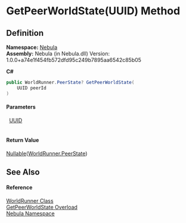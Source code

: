 # GetPeerWorldState(UUID) Method




## Definition
**Namespace:** <a href="N_Nebula">Nebula</a>  
**Assembly:** Nebula (in Nebula.dll) Version: 1.0.0+a74e1f454fb572dfd95c249b7895aa6542c85b05

**C#**
``` C#
public WorldRunner.PeerState? GetPeerWorldState(
	UUID peerId
)
```



#### Parameters
<dl><dt>  <a href="T_Nebula_UUID">UUID</a></dt><dd> </dd></dl>

#### Return Value
<a href="https://learn.microsoft.com/dotnet/api/system.nullable-1" target="_blank" rel="noopener noreferrer">Nullable</a>(<a href="T_Nebula_WorldRunner_PeerState">WorldRunner.PeerState</a>)

## See Also


#### Reference
<a href="T_Nebula_WorldRunner">WorldRunner Class</a>  
<a href="Overload_Nebula_WorldRunner_GetPeerWorldState">GetPeerWorldState Overload</a>  
<a href="N_Nebula">Nebula Namespace</a>  
